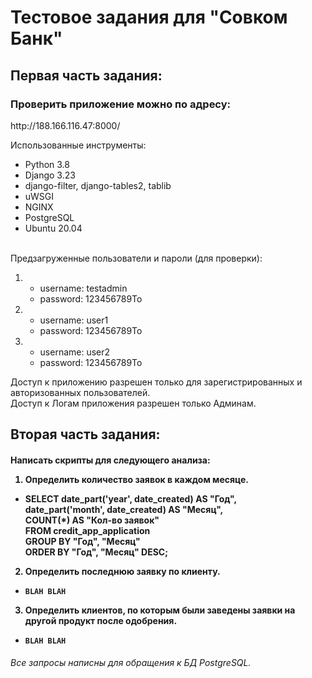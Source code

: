 <h1> Тестовое задания для "Совком Банк" </h1>

<h2> Первая часть задания: </h2>

<h3>Проверить приложение можно по адресу:</h3>
http://188.166.116.47:8000/ <br>

Использованные инструменты:
- Python 3.8
- Django 3.23
- django-filter, django-tables2, tablib
- uWSGI
- NGINX
- PostgreSQL 
- Ubuntu 20.04
<br><br>
  
Предзагруженные пользователи и пароли (для проверки):

1) - username: testadmin
    - password: 123456789To
    
2) - username: user1
    - password: 123456789To
    
3) - username: user2
    - password: 123456789To
    
Доступ к приложению разрешен только для зарегистрированных и авторизованных пользователей. <br>
Доступ к Логам приложения разрешен только Админам.

<h2> Вторая часть задания: </h2>

<h4>Написать скрипты для следующего анализа:<br>

1) Определить количество заявок в каждом месяце.

- SELECT date_part('year', date_created) AS "Год", <br>
        date_part('month', date_created) AS "Месяц", <br>
        COUNT(*) AS "Кол-во заявок" <br>
        FROM credit_app_application <br>
        GROUP BY "Год", "Месяц" <br>
        ORDER BY "Год", "Месяц" DESC;
  

2) Определить последнюю заявку по клиенту.

- <code>BLAH BLAH</code>
  

3) Определить клиентов, по которым были заведены заявки на другой продукт после одобрения.
   
- <code>BLAH BLAH</code></h4>

<h6>Все запросы написны для обращения к БД PostgreSQL.</h6>

<p></p>